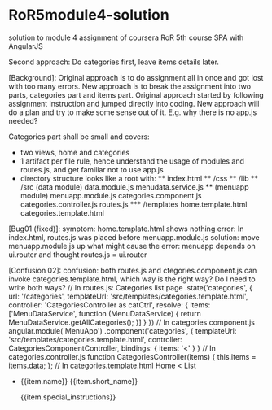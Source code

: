 # RoR5module4-solution
solution to module 4 assignment of coursera RoR 5th course SPA with AngularJS

Second approach: Do categories first, leave items details later.

[Background]: 
Original approach is to do assignment all in once and got lost with too many errors.
New approach is to break the assignment into two parts, categories part and items part.
Original approach started by following assignment instruction and jumped directly into coding.
New approach will do a plan and try to make some sense out of it. E.g. why there is no app.js needed? 

Categories part shall be small and covers:
* two views, home and categories
* 1 artifact per file rule, hence understand the usage of modules and routes.js, and get familiar not to use app.js
* directory structure looks like a root with: 
** index.html
** /css
** /lib
** /src (data module) data.module.js menudata.service.js
**      (menuapp module) menuapp.module.js categories.component.js categories.controller.js routes.js
*** /templates home.template.html categories.template.html

[Bug01 (fixed)]:
symptom: home.template.html shows nothing
error: In index.html, routes.js was placed before menuapp.module.js
solution: move menuapp.module.js up
what might cause the error: menuapp depends on ui.router and thought routes.js = ui.router

[Confusion 02]:
confusion: both routes.js and ctegories.component.js can invoke categories.template.html,
  which way is the right way? Do I need to write both ways?
  // In routes.js: Categories list page
  .state('categories', {
    url: '/categories',
    templateUrl: 'src/templates/categories.template.html',
    controller: 'CategoriesController as catCtrl',
    resolve: {
      items: ['MenuDataService', function (MenuDataService) {
        return MenuDataService.getAllCategories();
      }]
    }
  })
  // In categories.component.js
  angular.module('MenuApp')
  .component('categories', {
    templateUrl: 'src/templates/categories.template.html',
    controller: CategoriesComponentController,
    bindings: { items: '<' }
  }
  // In categories.controller.js
  function CategoriesController(items) {
    this.items = items.data;
  };
  // In categories.template.html
  <a ui-sref="home">Home</a> &lt; <span>List</span>

<ul>
<li ng-repeat="item in catCtrl.items" 
	ui-sref="categories.items({catId: item.short_name})"
    <h4>{{item.name}} {{item.short_name}} </h4>
    <p>
      {{item.special_instructions}}
    </p>
</li>
</ul>
	 <ui-view></ui-view>
  
  
